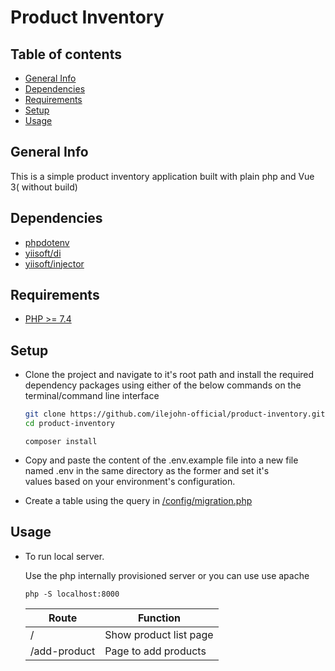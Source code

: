 # Product Inventory

## Table of contents

- [General Info](#general-info)
- [Dependencies](#dependencies)
- [Requirements](#requirements)
- [Setup](#setup)
- [Usage](#usage)

## General Info

This is a simple product inventory application built with plain php and Vue 3( without build)

## Dependencies

- [phpdotenv](https://github.com/vlucas/phpdotenv "Dotenv")
- [yiisoft/di](https://github.com/yiisoft/di "Yii Dependency Injection")
- [yiisoft/injector](https://github.com/yiisoft/injector "Yii Injector")

## Requirements

- [PHP >= 7.4](https://www.php.net/ "PHP")

## Setup

- Clone the project and navigate to it's root path and install the required dependency packages using either of the below commands on the terminal/command line interface

  ```bash
  git clone https://github.com/ilejohn-official/product-inventory.git
  cd product-inventory
  ```

  ```
  composer install
  ```

- Copy and paste the content of the .env.example file into a new file named .env in the same directory as the former and set it's  
  values based on your environment's configuration.

- Create a table using the query in [/config/migration.php](https://github.com/ilejohn-official/product-inventory/blob/master/config/migration.php)

## Usage

- To run local server.

  Use the php internally provisioned server or you can use use apache

  ```
  php -S localhost:8000
  ```

  | Route        | Function               |
  | ------------ | ---------------------- |
  | /            | Show product list page |
  | /add-product | Page to add products   |
